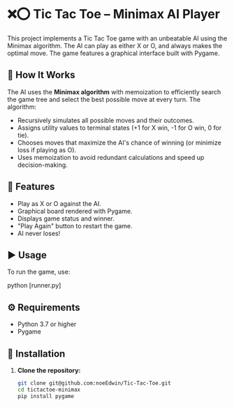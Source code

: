 # ❌⭕ Tic Tac Toe – Minimax AI Player

This project implements a Tic Tac Toe game with an unbeatable AI using the Minimax algorithm. The AI can play as either X or O, and always makes the optimal move. The game features a graphical interface built with Pygame.

## 🧠 How It Works

The AI uses the **Minimax algorithm** with memoization to efficiently search the game tree and select the best possible move at every turn. The algorithm:

- Recursively simulates all possible moves and their outcomes.
- Assigns utility values to terminal states (+1 for X win, -1 for O win, 0 for tie).
- Chooses moves that maximize the AI's chance of winning (or minimize loss if playing as O).
- Uses memoization to avoid redundant calculations and speed up decision-making.

## 📂 Features

- Play as X or O against the AI.
- Graphical board rendered with Pygame.
- Displays game status and winner.
- "Play Again" button to restart the game.
- AI never loses!

## ▶️ Usage

To run the game, use:

python [runner.py]

## ⚙️ Requirements

- Python 3.7 or higher
- Pygame

## 💾 Installation

1. **Clone the repository:**
   ```bash
   git clone git@github.com:noeEdwin/Tic-Tac-Toe.git
   cd tictactoe-minimax
   pip install pygame

